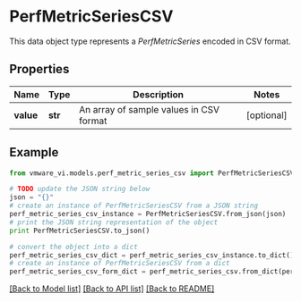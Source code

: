 # PerfMetricSeriesCSV

This data object type represents a *PerfMetricSeries* encoded in CSV format. 

## Properties
Name | Type | Description | Notes
------------ | ------------- | ------------- | -------------
**value** | **str** | An array of sample values in CSV format  | [optional] 

## Example

```python
from vmware_vi.models.perf_metric_series_csv import PerfMetricSeriesCSV

# TODO update the JSON string below
json = "{}"
# create an instance of PerfMetricSeriesCSV from a JSON string
perf_metric_series_csv_instance = PerfMetricSeriesCSV.from_json(json)
# print the JSON string representation of the object
print PerfMetricSeriesCSV.to_json()

# convert the object into a dict
perf_metric_series_csv_dict = perf_metric_series_csv_instance.to_dict()
# create an instance of PerfMetricSeriesCSV from a dict
perf_metric_series_csv_form_dict = perf_metric_series_csv.from_dict(perf_metric_series_csv_dict)
```
[[Back to Model list]](../README.md#documentation-for-models) [[Back to API list]](../README.md#documentation-for-api-endpoints) [[Back to README]](../README.md)


